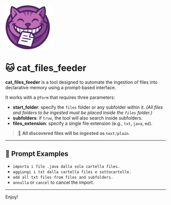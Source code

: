 <img src="logo.png" width="150">

# 🐱 cat_files_feeder

**cat_files_feeder** is a tool designed to automate the ingestion of files into declarative memory using a prompt-based interface.

It works with a `@form` that requires three parameters:

- **start_folder**: specify the `files` folder or any subfolder within it. *(All files and folders to be ingested must be placed inside the `files` folder.)*
- **subfolders**: if `true`, the tool will also search inside subfolders.
- **files_extension**: specify a single file extension (e.g., `txt`, `java`, `md`).

> 📝 **All discovered files will be ingested as `text/plain`.**

---

## 🧠 Prompt Examples

- `importa i file .java dalla sola cartella files.`  
- `aggiungi i txt dalla cartella files e sottocartelle.`  
- `add all txt files from files and subfolders.`  
- `annulla` or `cancel` to cancel the import.

---

Enjoy!
